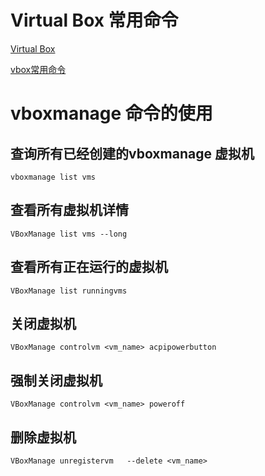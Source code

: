 # Virtual Box 常用命令

[Virtual Box ](https://blog.csdn.net/achang21/article/details/18413811)

[vbox常用命令](https://docs.oracle.com/en/virtualization/virtualbox/6.0/user/vboxmanage-list.html)

# vboxmanage 命令的使用
## 查询所有已经创建的vboxmanage 虚拟机
`vboxmanage list vms`
## 查看所有虚拟机详情
`VBoxManage list vms --long`
## 查看所有正在运行的虚拟机
`VBoxManage list runningvms`
## 关闭虚拟机
`VBoxManage controlvm <vm_name> acpipowerbutton`
## 强制关闭虚拟机
`VBoxManage controlvm <vm_name> poweroff`
## 删除虚拟机
`VBoxManage unregistervm   --delete <vm_name>`
